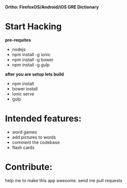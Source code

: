 **Ortho: FirefoxOS/Android/iOS GRE Dictionary**

Start Hacking
=============
**pre-requites**
- nodejs
- npm install -g ionic
- npm install -g bower
- npm install -g gulp

**after you are setup lets build**
- npm install
- bower install
- ionic serve
- gulp


Intended features:
==================
- word games
- add pictures to words
- comment the codebase
- flash cards

Contribute:
===========

help me to make this app awesome. send me pull requests